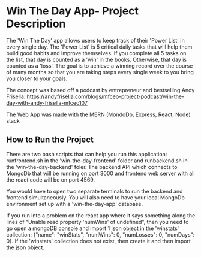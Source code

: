 # Win The Day App- Project Description #
The 'Win The Day' app allows users to keep track of their 'Power List' in every single day. The 'Power List' is 5 critical daily tasks that will help them build good habits and improve themselves.
If you complete all 5 tasks on the list, that day is counted as a 'win' in the books. Otherwise, that day is counted as a 'loss'. 
The goal is to achieve a winning record over the course of many months so that you are taking steps every single week to you bring you closer to your goals.

The concept was based off a podcast by entrepreneur and bestselling Andy Frisella: 
https://andyfrisella.com/blogs/mfceo-project-podcast/win-the-day-with-andy-frisella-mfceo107

The Web App was made with the MERN (MondoDb, Express, React, Node) stack 

## How to Run the Project ##
There are two bash scripts that can help you run this application: runfrontend.sh in the 'win-the-day-frontend' folder and runbackend.sh in the 'win-the-day-backend' foler. The backend API which connects to MongoDb that will be running on port 3000 and frontend web server with all the react code will be on port 4569.

You would have to open two separate terminals to run the backend and frontend simultaneously. You will also need to have your local MongoDb environment set up with a 'win-the-day-app' database. 

If you run into a problem on the react app where it says something along the lines of "Unable read property 'numWins' of undefined", then you need to go open a mongoDB console and import 1 json object in the 'winstats' collection: {"name": "winStats", "numWins": 0, "numLosses": 0, "numDays": 0}. If the 'winstats' collection does not exist, then create it and then import the json object.
